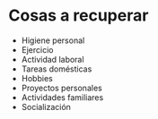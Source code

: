 # Cosas a recuperar

- Higiene personal
- Ejercicio
- Actividad laboral
- Tareas domésticas
- Hobbies
- Proyectos personales
- Actividades familiares
- Socialización